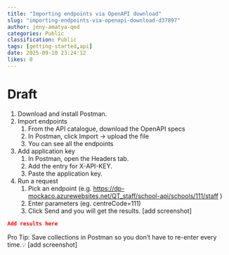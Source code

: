 ```yaml
---
title: "Importing endpoints via OpenAPI download"
slug: "importing-endpoints-via-openapi-download-d37897"
author: jeny-amatya-qed
categories: Public
classification: Public
tags: [getting-started,api]
date: 2025-09-10 23:24:12 
likes: 0
---
```


# Draft
1. Download and install Postman.
2. Import endpoints
    1. From the API catalogue, download the OpenAPI specs
    2. In Postman, click Import -> upload the file
    3. You can see all the endpoints
3. Add application key
    1. In Postman, open the Headers tab.
    2. Add the entry for X-API-KEY.
    3. Paste the application key.
4. Run a request
    1. Pick an endpoint (e.g. https://dp-mockaco.azurewebsites.net/QT_staff/school-api/schools/111/staff )
    2. Enter parameters (eg. centreCode=111)
    3. Click Send and you will get the results.
[add screenshot]
```json
Add results here
```
 Pro Tip: Save collections in Postman so you don’t have to re-enter every time.💡
[add screenshot]